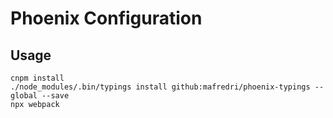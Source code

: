 # Phoenix Configuration

## Usage

```
cnpm install
./node_modules/.bin/typings install github:mafredri/phoenix-typings --global --save
npx webpack
```
